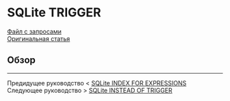 # SQLite TRIGGER #########################

[Файл с запросами][querys]   
[Оригинальная статья][origin]

[querys]: ./querys.sql
[origin]: https://www.sqlitetutorial.net/sqlite-trigger/

## Обзор ##############################

---------------------------------------

Предидущее руководство < [SQLite INDEX FOR EXPRESSIONS][prev]  
Следующее руководство > [SQLite INSTEAD OF TRIGGER][next]

[prev]: ../54_IndexForExpressions/translate.md
[next]: ../56_InsteadOfTrigger/translate.md